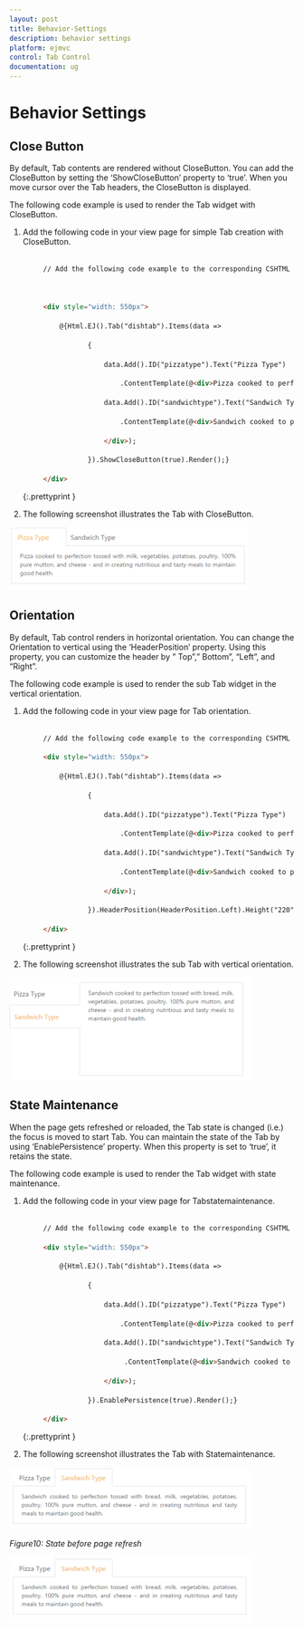 ```yaml
---
layout: post
title: Behavior-Settings
description: behavior settings
platform: ejmvc
control: Tab Control
documentation: ug
---
```


# Behavior Settings

## Close Button

By default, Tab contents are rendered without CloseButton. You can add the CloseButton by setting the ‘ShowCloseButton’ property to ‘true’. When you move cursor over the Tab headers, the CloseButton is displayed.   

The following code example is used to render the Tab widget with CloseButton.

1. Add the following code in your view page for simple Tab creation with CloseButton.

   ~~~ html
   
		// Add the following code example to the corresponding CSHTML page to render Tab with close button.



		<div style="width: 550px">

			@{Html.EJ().Tab("dishtab").Items(data =>

				   {

					   data.Add().ID("pizzatype").Text("Pizza Type")

						   .ContentTemplate(@<div>Pizza cooked to perfection tossed with milk, vegetables, potatoes, poultry, 100% pure mutton, and cheese - and in creating nutritious and tasty meals to maintain good health.</div>);

					   data.Add().ID("sandwichtype").Text("Sandwich Type")

						   .ContentTemplate(@<div>Sandwich cooked to perfection tossed with bread, milk, vegetables, potatoes, poultry, 100% pure mutton, and cheese - and in creating nutritious and tasty meals to maintain good health.

					   </div>);

				   }).ShowCloseButton(true).Render();}

		</div>

   ~~~
   {:.prettyprint }



2. The following screenshot illustrates the Tab with CloseButton. 

![](Behavior-Settings_images/Behavior-Settings_img1.png)


## Orientation

By default, Tab control renders in horizontal orientation. You can change the Orientation to vertical using the ‘HeaderPosition’ property. Using  this property, you can customize the header by ” Top”,” Bottom”, “Left”, and  “Right”.

The following code example is used to render the sub Tab widget in the vertical orientation. 

1. Add the following code in your view page for Tab orientation.

   ~~~ html

		// Add the following code example to the corresponding CSHTML page to render Tab with customized orientation.

		<div style="width: 550px">

			@{Html.EJ().Tab("dishtab").Items(data =>

				   {

					   data.Add().ID("pizzatype").Text("Pizza Type")

						   .ContentTemplate(@<div>Pizza cooked to perfection tossed with milk, vegetables, potatoes, poultry, 100% pure mutton, and cheese - and in creating nutritious and tasty meals to maintain good health.</div>);

					   data.Add().ID("sandwichtype").Text("Sandwich Type")

						   .ContentTemplate(@<div>Sandwich cooked to perfection tossed with bread, milk, vegetables, potatoes, poultry, 100% pure mutton, and cheese - and in creating nutritious and tasty meals to maintain good health.

					   </div>);

				   }).HeaderPosition(HeaderPosition.Left).Height("220").Render();}

		</div>

   ~~~
   {:.prettyprint }



2. The following screenshot illustrates the sub Tab with vertical orientation. 

![](Behavior-Settings_images/Behavior-Settings_img2.png)



## State Maintenance

When the page gets refreshed or reloaded, the Tab state is changed (i.e.) the focus is moved to start Tab. You can maintain the state of the Tab by using ‘EnablePersistence’ property. When this property is set to ‘true’, it retains the state. 

The following code example is used to render the Tab widget with state maintenance. 

1. Add the following code in your view page for Tabstatemaintenance.

   ~~~ html

		// Add the following code example to the corresponding CSHTML page to render Tab with state maintenance.

		<div style="width: 550px">

			@{Html.EJ().Tab("dishtab").Items(data =>

				   {

					   data.Add().ID("pizzatype").Text("Pizza Type")

						   .ContentTemplate(@<div>Pizza cooked to perfection tossed with milk, vegetables, potatoes, poultry, 100% pure mutton, and cheese - and in creating nutritious and tasty meals to maintain good health.</div>);

					   data.Add().ID("sandwichtype").Text("Sandwich Type")

							.ContentTemplate(@<div>Sandwich cooked to perfection tossed with bread, milk, vegetables, potatoes, poultry, 100% pure mutton, and cheese - and in creating nutritious and tasty meals to maintain good health.

					   </div>);

				   }).EnablePersistence(true).Render();}

		</div>

   ~~~
   {:.prettyprint }



2. The following screenshot illustrates the Tab with Statemaintenance.

![](Behavior-Settings_images/Behavior-Settings_img3.png)



_Figure10: State before page refresh_



![](Behavior-Settings_images/Behavior-Settings_img4.png)



